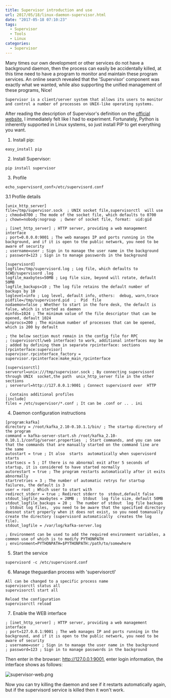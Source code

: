 ```yaml
---
title: Supervisor introduction and use
url: 2017/05/18/linux-daemon-supervisor.html
date: "2017-05-18 07:10:23"
tags: 
  - Supervisor
  - Tools
  - Linux
categories:
  - Supervisor
---
```


Many times our own development or other services do not have a background daemon, then the process can easily be accidentally killed, at this time need to have a program to monitor and maintain these program services. An online search revealed that the 'Supervisor' component was exactly what we wanted, while also supporting the unified management of these programs, Nice!

<!--more-->

```
Supervisor is a client/server system that allows its users to monitor and control a number of processes on UNIX-like operating systems.
```
After reading the description of Supervisor's definition on the [official website](http://www.supervisord.org/), I immediately felt like I had to experiment. Fortunately, Python is inherently supported in Linux systems, so just install PIP to get everything you want. 

1. Install pip:

```
easy_install pip
```

2. Install Supervisor:

```
pip install supervisor
```

3. Profile

```
echo_supervisord_conf>/etc/supervisord.conf
```

3.1 Profile details

```
[unix_http_server]
file=/tmp/supervisor.sock  ; UNIX socket file,supervisorctl  will use
; chmod=0700 ; The mode of the socket file, which defaults to 0700
; chown=nobody:nogroup  ; Owner of socket file, format:  uid:gid

; [inet_http_server] ; HTTP server, providing a web management interface
; port=0.0.0.0:9001 ; The web manages IP and ports running in the background, and if it is open to the public network, you need to be aware of security
; username=user ; Sign in to manage the user name in the background
; password=123 ; Sign in to manage passwords in the background

[supervisord]
logfile=/tmp/supervisord.log ; Log file, which defaults to $CWD/supervisord .log
logfile_maxbytes=50MB ; Log file size, beyond will rotate, default 50MB
logfile_backups=10 ; The log file retains the default number of backups by 10
loglevel=info ; Log level, default info, others:  debug, warn,trace
pidfile=/tmp/supervisord.pid  ;  Pid  file
nodaemon=false ; Whether to start in the fore desk, the default is false, which is started as daemon
minfds=1024 ; The minimum value of the file descriptor that can be opened, default 1024
minprocs=200 ; The minimum number of processes that can be opened, which is 200 by default

; the below section must remain in the config file for RPC
; (supervisorctl/web interface) to work, additional interfaces may be
; added by defining them in separate rpcinterface: sections
[rpcinterface:supervisor]
supervisor.rpcinterface_factory = supervisor.rpcinterface:make_main_rpcinterface

[supervisorctl]
serverurl=unix:///tmp/supervisor.sock ; By connecting supervisord through UNIX  socket,the path  unix_http_server file in the other sections
; serverurl=http://127.0.0.1:9001 ; Connect supervisord over  HTTP

; Contains additional profiles
[include]
files = /etc/supervisor/*.conf ; It can be .conf or .. . ini
```

4. Daemon configuration instructions

```
[program:kafka]
directory = /root/kafka_2.10-0.10.1.1/bin/ ; The startup directory of the program
command = kafka-server-start.sh /root/kafka_2.10-0.10.1.1/config/server.properties  ; Start commands, and you can see that the commands that are manually started on the command line are the same
autostart = true ; It also  starts  automatically when supervisord starts
startsecs = 5 ; If there is no abnormal exit after 5 seconds of startup, it is considered to have started normally
autorestart = true ; The program restarts automatically after it exits abnormally
startretries = 3 ; The number of automatic retrys for startup failures, the default is 3
user = root ; Which user to start with
redirect_stderr = true ; Redirect stderr to  stdout,default false
stdout_logfile_maxbytes = 20MB ;  Stdout  log file size, default 50MB
stdout_logfile_backups = 20 ;  The number of stdout  log file backups
; Stdout log files,  you need to be aware that the specified directory doesnot start properly when it does not exist, so you need tomanually create the directory (supervisord automatically  creates the log file).
stdout_logfile = /var/log/kafka-server.log

; Environment can be used to add the required environment variables, a common use of which is to modify PYTHONPATH
; environment=PYTHONPATH=$PYTHONPATH:/path/to/somewhere
```

5. Start the service

```
supervisord -c /etc/supervisord.conf
```

6. Manage theguardian process with 'supervisorctl'

```
All can be changed to a specific process name
supervisorctl status all
supervisorctl start all

Reload the configuration
supervisorctl reload
```

7. Enable the WEB interface

```
; [inet_http_server] ; HTTP server, providing a web management interface
; port=127.0.0.1:9001 ; The web manages IP and ports running in the background, and if it is open to the public network, you need to be aware of security
; username=user ; Sign in to manage the user name in the background
; password=123 ; Sign in to manage passwords in the background
```

Then enter in the browser: http://127.0.0.1:9001, enter login information, the interface shows as follows:

![supervisor-web.png](//siteimgs.cn-sh2.ufileos.com/2017/05-18-supervisor-web.png)

Now you can try killing the daemon and see if it restarts automatically again, but if the supervisord service is killed then it won't work. 

